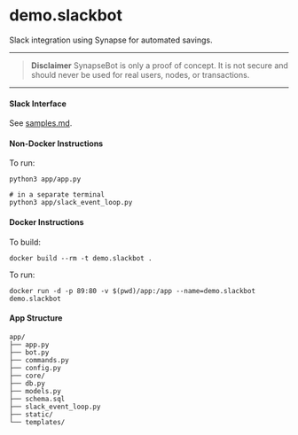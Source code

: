 # demo.slackbot
Slack integration using Synapse for automated savings.

___
>**Disclaimer**
>SynapseBot is only a proof of concept. It is not secure and should never be used for real users, nodes, or transactions.
___

#### Slack Interface

See [samples.md](/samples.md).


#### Non-Docker Instructions

To run:
```
python3 app/app.py

# in a separate terminal
python3 app/slack_event_loop.py
```

#### Docker Instructions

To build:
```
docker build --rm -t demo.slackbot .
```

To run:
```
docker run -d -p 89:80 -v $(pwd)/app:/app --name=demo.slackbot demo.slackbot
```


#### App Structure

```
app/
├── app.py
├── bot.py
├── commands.py
├── config.py
├── core/
├── db.py
├── models.py
├── schema.sql
├── slack_event_loop.py
├── static/
└── templates/
```
